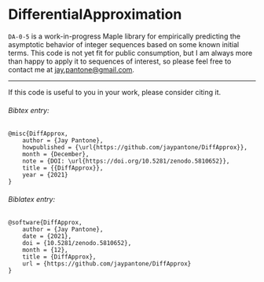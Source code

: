 # DifferentialApproximation

`DA-0-5` is a work-in-progress Maple library for empirically predicting the asymptotic behavior of integer sequences based on some known initial terms. This code is not yet fit for public consumption, but I am always more than happy to apply it to sequences of interest, so please feel free to contact me at <jay.pantone@gmail.com>.

---

If this code is useful to you in your work, please consider citing it.

###### Bibtex entry:
```
@misc{DiffApprox,
	author = {Jay Pantone},
	howpublished = {\url{https://github.com/jaypantone/DiffApprox}},
	month = {December},
	note = {DOI: \url{https://doi.org/10.5281/zenodo.5810652}},
	title = {{DiffApprox}},
	year = {2021}
}
```

###### Biblatex entry:
```
@software{DiffApprox,
	author = {Jay Pantone},
	date = {2021},
	doi = {10.5281/zenodo.5810652},
	month = {12},
	title = {DiffApprox},
	url = {https://github.com/jaypantone/DiffApprox}
}
```